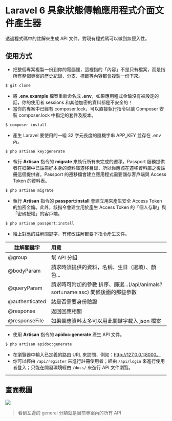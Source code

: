 # Laravel 6 具象狀態傳輸應用程式介面文件產生器

透過程式碼中的註解來生成 API 文件，對現有程式碼可以做到無侵入性。

## 使用方式
- 把整個專案複製一份到你的電腦裡，這裡指的「內容」不是只有檔案，而是指所有整個專案的歷史紀錄、分支、標籤等內容都會複製一份下來。
```sh
$ git clone
```
- 將 __.env.example__ 檔案重新命名成 __.env__，如果應用程式金鑰沒有被設定的話，你的使用者 sessions 和其他加密的資料都是不安全的！
- 當你的專案中已經有 composer.lock，可以直接執行指令以讓 Composer 安裝 composer.lock 中指定的套件及版本。
```sh
$ composer install
```
- 產⽣ Laravel 要使用的一組 32 字元長度的隨機字串 APP_KEY 並存在 .env 內。
```sh
$ php artisan key:generate
```
- 執行 __Artisan__ 指令的 __migrate__ 來執行所有未完成的遷移。Passport 服務提供者在框架中已註冊好本身的資料庫遷移目錄，所以你應該在遷移資料庫之後註冊這個提供者。Passport 的遷移檔會建立應用程式需要儲存客戶端與 Access Token 的資料表。
```sh
$ php artisan migrate
```
- 執行 __Artisan__ 指令的 __passport:install__ 會建立用來產生安全 Access Token 的加密金鑰。此外，該指令會建立用於產生 Access Token 的「個人存取」與「密碼授權」的客戶端。
```sh
$ php artisan passport:install
```
- 給上對應的註解關鍵字，有修改註解都要下指令產生文件。

| 註解關鍵字     | 用意                                                                              |
| -------------- | :-------------------------------------------------------------------------------- |
| @group         | 幫 API 分組                                                                       |
| @bodyParam     | 請求時須提供的資料，名稱、生日（選填）、顏色...                                   |
| @queryParam    | 請求時可附加的參數 排序、篩選...(/api/animals?sort=name:asc) 問候後面的那些參數   |
| @authenticated | 該是否需要身份驗證                                                                |
| @response      | 返回回應相關                                                                      |
| @responseFile  |  如果響應資料太多可以用此關鍵字載入 json 檔案                                     |
- 使用 __Artisan__ 指令的 __apidoc:generate__ 產生 API 文件。
```sh
$ php artisan apidoc:generate
```
- 在瀏覽器中輸入已定義的路由 URL 來訪問，例如：http://127.0.0.1:8000。
- 你可以經由 `/api/register` 來進行註冊使用者；經由 `/api/login` 來進行使用者登入；只能在開發環境經由 `/docs/` 來進行 API 文件瀏覽。

----

## 畫面截圖
![](https://i.imgur.com/oYpAiNh.png)
> 看到左邊的 general 分類就是目前專案內的所有 API
